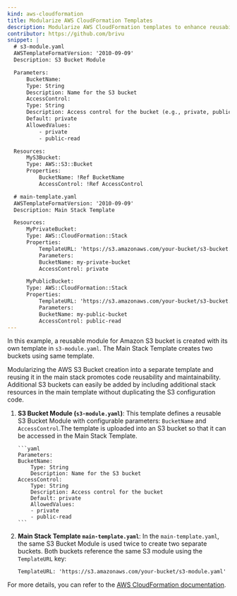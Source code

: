```yaml
---
kind: aws-cloudformation
title: Modularize AWS CloudFormation Templates
description: Modularize AWS CloudFormation templates to enhance reusability, flexibility, and maintainability of infrastructure code.
contributor: https://github.com/brivu
snippet: |
  # s3-module.yaml
  AWSTemplateFormatVersion: '2010-09-09'
  Description: S3 Bucket Module

  Parameters:
      BucketName:
      Type: String
      Description: Name for the S3 bucket
      AccessControl:
      Type: String
      Description: Access control for the bucket (e.g., private, public-read)
      Default: private
      AllowedValues:
          - private
          - public-read

  Resources:
      MyS3Bucket:
      Type: AWS::S3::Bucket
      Properties:
          BucketName: !Ref BucketName
          AccessControl: !Ref AccessControl

  # main-template.yaml
  AWSTemplateFormatVersion: '2010-09-09'
  Description: Main Stack Template

  Resources:
      MyPrivateBucket:
      Type: AWS::CloudFormation::Stack
      Properties:
          TemplateURL: 'https://s3.amazonaws.com/your-bucket/s3-bucket.yaml'
          Parameters:
          BucketName: my-private-bucket
          AccessControl: private

      MyPublicBucket:
      Type: AWS::CloudFormation::Stack
      Properties:
          TemplateURL: 'https://s3.amazonaws.com/your-bucket/s3-bucket.yaml'
          Parameters:
          BucketName: my-public-bucket
          AccessControl: public-read
---
```


In this example, a reusable module for Amazon S3 bucket is created with its own template in `s3-module.yaml`. The Main Stack Template creates two buckets using same template.

Modularizing the AWS S3 Bucket creation into a separate template and reusing it in the main stack promotes code reusability and maintainability. Additional S3 buckets can easily be added by including additional stack resources in the main template without duplicating the S3 configuration code.

1.  **S3 Bucket Module (`s3-module.yaml`)**:
    This template defines a reusable S3 Bucket Module with configurable parameters: `BucketName` and `AccessControl`.The template is uploaded into an S3 bucket so that it can be accessed in the Main Stack Template.

        ```yaml
        Parameters:
        BucketName:
            Type: String
            Description: Name for the S3 bucket
        AccessControl:
            Type: String
            Description: Access control for the bucket
            Default: private
            AllowedValues:
            - private
            - public-read
        ```

1.  **Main Stack Template `main-template.yaml`**: In the `main-template.yaml`, the same S3 Bucket Module is used twice to create two separate buckets. Both buckets reference the same S3 module using the `TemplateURL` key:

    `TemplateURL: 'https://s3.amazonaws.com/your-bucket/s3-module.yaml'`

For more details, you can refer to the [AWS CloudFormation documentation](https://docs.aws.amazon.com/cloudformation/).

